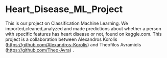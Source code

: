 # Heart_Disease_ML_Project

This is our project on Classification Machine Learning. We imported,cleaned,analyzed and made predictions about whether a person with specific features has heart disease or not, found on kaggle.com.
This project is a collaboration between Alexandros Korolis (https://github.com/Alexandros-Korolis) and Theofilos Avramidis (https://github.com/Theo-Avra) .